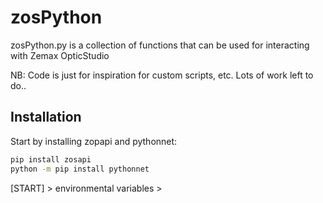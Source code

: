 # zosPython

zosPython.py is a collection of functions that can be used for interacting with Zemax OpticStudio

NB: Code is just for inspiration for custom scripts, etc. Lots of work left to do..

## Installation

Start by installing zopapi and pythonnet:

```bash
pip install zosapi
python -m pip install pythonnet
```
[START] > environmental variables >





